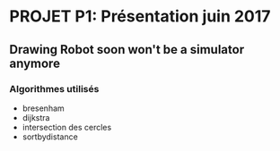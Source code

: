 # PROJET P1: Présentation juin 2017

## Drawing Robot soon won't be a simulator anymore


### Algorithmes utilisés

* bresenham
* dijkstra
* intersection des cercles 
* sortbydistance